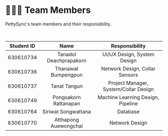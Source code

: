 # 🧑‍🤝‍🧑 Team Members

PettySync's team members and their responsibility.

<br>

| Student ID | Name | Responsibility | 
| :-: | :-: | :-: |
| 630610734 | Tanadol Deachprapakorn | UI/UX Design, System Design |
| 630610736 | Thanawat Bumpengpun | Network Design, Collar Sensors |
| 630610737 | Tanat Tangun | Project Manager, System/Collar Design |
| 630610749 | Pongsakorn Rattanapan | Machine Learning Design, Pipeline |
| 630610764 | Siriwat Songwattana | Database |
| 630610770 | Atthapong Auewongchai | Network Design |